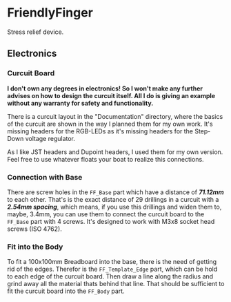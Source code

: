# FriendlyFinger

Stress relief device.



## Electronics ##

### Curcuit Board ###

<p><strong>
  I don't own any degrees in electronics!
  So I won't make any further advises on how to design the curcuit itself.
  All I do is giving an example without any warranty for safety and functionality.
</strong><br>
</p>

There is a curcuit layout in the "Documentation" directory, where the basics of the curcuit are shown in the way I planned them for my own work. It's missing headers for the RGB-LEDs as it's missing headers for the Step-Down voltage regulator.
  
  As I like JST headers and Dupoint headers, I used them for my own version.
Feel free to use whatever floats your boat to realize this connections.


### Connection with Base ###

There are screw holes in the ```FF_Base``` part which have a distance of ***71.12mm*** to each other. That's is the exact distance of 29 drillings in a curcuit with a ***2.54mm spacing***, which means, if you use this drillings and widen them to, maybe, 3.4mm, you can use them to connect the curcuit board to the ```FF_Base``` part with 4 screws.
It's designed to work with M3x8 socket head screws (ISO 4762).


### Fit into the Body ###

To fit a 100x100mm Breadboard into the base, there is the need of getting rid of the edges.
Therefor is the ```FF_Template_Edge``` part, which can be hold to each edge of the curcuit board. Then draw a line along the radius and grind away all the material thats behind that line.
That should be sufficient to fit the curcuit board into the ```FF_Body``` part.
